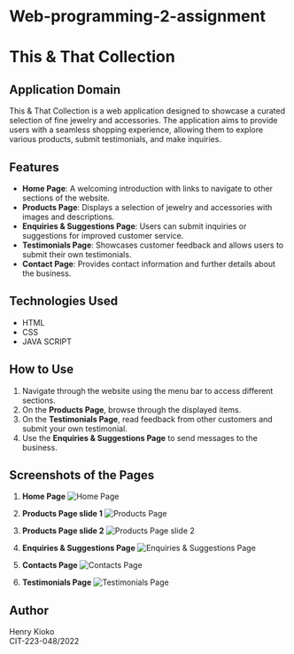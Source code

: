 # Web-programming-2-assignment
# This & That Collection

## Application Domain
This & That Collection is a web application designed to showcase a curated selection of fine jewelry and accessories. The application aims to provide users with a seamless shopping experience, allowing them to explore various products, submit testimonials, and make inquiries.

## Features
- **Home Page**: A welcoming introduction with links to navigate to other sections of the website.
- **Products Page**: Displays a selection of jewelry and accessories with images and descriptions.
- **Enquiries & Suggestions Page**: Users can submit inquiries or suggestions for improved customer service.
- **Testimonials Page**: Showcases customer feedback and allows users to submit their own testimonials.
- **Contact Page**: Provides contact information and further details about the business.

## Technologies Used
- HTML
- CSS
- JAVA SCRIPT

## How to Use
1. Navigate through the website using the menu bar to access different sections.
2. On the **Products Page**, browse through the displayed items.
3. On the **Testimonials Page**, read feedback from other customers and submit your own testimonial.
4. Use the **Enquiries & Suggestions Page** to send messages to the business.

## Screenshots of the Pages

1. **Home Page**
   ![Home Page](About_page.png)

   

3. **Products Page slide 1**
   ![Products Page](products1_page.png)

   

4. **Products Page slide 2**
   ![Products Page slide 2](products2_page.png)

   

6. **Enquiries & Suggestions Page**
   ![Enquiries & Suggestions Page](Enquiries_page.png)

   

8. **Contacts Page**
   ![Contacts Page](contact_us_page.png)

   

10. **Testimonials Page**
   ![Testimonials Page](Testimonials_page.png)



## Author
Henry Kioko  
CIT-223-048/2022
